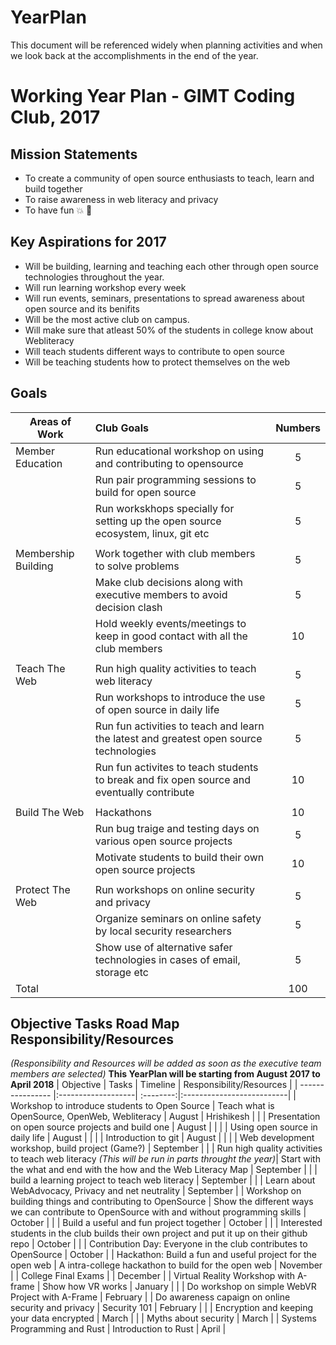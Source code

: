 # YearPlan
This document will be referenced widely when planning activities and when we look back at the accomplishments in the end of the year.

# Working Year Plan  - GIMT Coding Club, 2017

## Mission Statements
- To create a community of open source enthusiasts to teach, learn and build together
- To raise awareness in web literacy and privacy
- To have fun :boom: :tada:

## Key Aspirations for 2017

* Will be building, learning and teaching each other through open source technologies throughout the year.
* Will run learning workshop every week
* Will run events, seminars, presentations to spread awareness about open source and its benifits
* Will be the most active club on campus.
* Will make sure that atleast 50% of the students in college know about Webliteracy
* Will teach students different ways to contribute to open source
* Will be teaching students how to protect themselves on the web

## Goals

| Areas of Work     | Club Goals              | Numbers |
| ---------------   |:-------------------------| :------:|
| Member Education  | Run educational workshop on using and contributing to opensource                                               |5|
|                   | Run pair programming sessions to build for open source                                                         |5|
|                   | Run workskhops specially for setting up the open source ecosystem, linux, git etc                              |5|
|                   |                                                                                                                | |
| Membership Building | Work together with club members to solve problems                                                            |5|
|                   |   Make club decisions along with executive members to avoid decision clash                                     |5|
|                   |   Hold weekly events/meetings to keep in good contact with all the club members                                |10|
|                   |                                                                                                                | |
| Teach The Web     |   Run high quality activities to teach web literacy                                                            |5|
|                   |   Run workshops to introduce the use of open source in daily life                                              |5|
|                   |   Run fun activities to teach and learn the latest and greatest open source technologies                       |5|
|                   |   Run fun activites to teach students to break and fix open source and eventually contribute                   |10|
|                   |                                                                                                                | |
| Build The Web     |   Hackathons                                                                                                   |10|
|                   |   Run bug traige and testing days on various open source projects                                              |5|
|                   |   Motivate students to build their own open source projects                                                    |10|
|                   |                                                                                                                | |
| Protect The Web   |   Run workshops on online security and privacy                                                                 |5|
|                   |   Organize seminars on online safety by local security researchers                                             |5|
|                   |   Show use of alternative safer technologies in cases of email, storage etc                                    |5|
| Total     | |  100 |

## Objective	Tasks	Road Map	Responsibility/Resources
*(Responsibility and Resources will be added as soon as the executive team members are selected)*
**This YearPlan will be starting from August 2017 to April 2018**
| Objective        | Tasks              | Timeline  |  Responsibility/Resources |
| ---------------- |:-------------------| :--------:|:--------------------------|
| Workshop to introduce students to Open Source  | Teach what is OpenSource, OpenWeb, Webliteracy | August | Hrishikesh |
| | Presentation on open source projects and build one | August | |
| | Using open source in daily life | August | |
| | Introduction to git | August | |
| | Web development workshop, build project (Game?) | September | |
| Run high quality activities to teach web literacy *(This will be run in parts throught the year)*| Start with the what and end with the how and the Web Literacy Map | September |
| | build a learning project to teach web literacy | September  |
| | Learn about WebAdvocacy, Privacy and net neutrality | September |
| Workshop on building things and contributing to OpenSource | Show the different ways we can contribute to OpenSource with and without programming skills |  October |
| | Build a useful and fun project together | October  |
| | Interested students in the club builds their own project and put it up on their github repo | October |
| | Contribution Day: Everyone in the club contributes to OpenSource | October |
| Hackathon: Build a fun and useful project for the open web | A intra-college hackathon to build for the open web | November  |
| College Final Exams | | December  |
| Virtual Reality Workshop with A-frame | Show how VR works | January |
| | Do workshop on simple WebVR Project with A-Frame | February  |
| Do awareness capaign on online security and privacy | Security 101 | February |
| | Encryption and keeping your data encrypted | March  |
| | Myths about security | March  |
| Systems Programming and Rust | Introduction to Rust | April |
